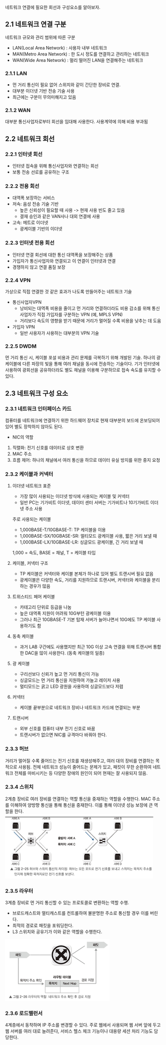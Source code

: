 네트워크 연결에 필요한 회선과 구성요소를 알아보자.

## 2.1 네트워크 연결 구분

네트워크 규모와 관리 범위에 따른 구분
- LAN(Local Area Network) : 사용자 내부 네트워크
- MAN(Metro Area Network) : 한 도시 정도를 연결하고 관리하는 네트워크
- WAN(Wide Area Network) : 멀리 떨어진 LAN을 연결해주는 네트워크

### 2.1.1 LAN
- 먼 거리 통신이 필요 없어 스위치와 같이 간단한 장비로 연결.
- 대부분 이더넷 기반 전송 기술 사용
- 최근에는 구분이 무의미해지고 있음

### 2.1.2 WAN
대부분 통신사업자로부터 회선을 임대해 사용한다. 사용계약에 의해 비용 부과됨

## 2.2 네트워크 회선
### 2.2.1 인터넷 회선
- 인터넷 접속을 위해 통신사업자와 연결하는 회선
- 보통 전송 선로를 공유하는 구조

### 2.2.2 전용 회선
- 대역폭 보장하는 서비스
- 저속: 음성 전송 기술 기반
    - 높은 신뢰성이 필요할 때 사용 -> 현재 사용 빈도 줄고 있음
    - 결재 승인과 같은 VAN사나 대외 연결에 사용
- 고속: 메트로 이더넷
    - 광케이블 기반의 이더넷

### 2.2.3 인터넷 전용 회선
- 인터넷 연결 회선에 대한 통신 대역폭을 보장해주는 상품
- 가입자가 통신사업자와 연결되고 이 연결이 인터넷과 연결
- 경쟁하지 않고 연결 품질 보장

### 2.2.4 VPN
가상으로 직접 연결한 것 같은 효과가 나도록 만들어주는 네트워크 기술

- 통신사업자VPN
    - 낭비되는 대역폭 비용을 줄이고 먼 거리와 연결하더라도 비용 감소를 위해 통신사업자가 직접 가입자를 구분하는 VPN (예, MPLS VPN)
    - 거리보다 속도의 영향을 받기 때문에 거리가 멀어질 수록 비용을 낮추는 데 도움
- 가입자 VPN
    - 일반 사용자가 사용하는 대부분의 VPN 기술

### 2.2.5 DWDM
먼 거리 통신 시, 케이블 포설 비용과 관리 문제를 극복하기 위해 개발된 기술.
하나의 광케이블에 다른 파장의 빛을 통해 여러 채널을 동시에 전송하는 기술이다.
기가 인터넷에 사용하여 광회선을 공유하더라도 별도 채널을 이용해 구분하므로 접속 속도를 유지할 수 있다.

## 2.3 네트워크 구성 요소
### 2.3.1 네트워크 인터페이스 카드
컴퓨터를 네트워크에 연결하기 위한 하드웨어 장치로 현재 대부분의 보드에 온보딩되어 있어 별도 장착하지 않아도 된다.

- NIC의 역할
1. 직렬화: 전기 신호를 데이터로 상호 변환
2. MAC 주소
3. 흐름 제어: 하나의 채널에서 여러 통신을 하므로 데이터 유실 방지를 위한 중지 요청

### 2.3.2 케이블과 커넥터
1. 이더넷 네트워크 표준
    - 가장 많이 사용되는 이더넷 방식에 사용되는 케이블 및 커넥터
    - 일반 PC는 기가비트 이더넷, 데이터 센터 서버는 기가비트나 10기가비트 이더넷 주소 사용

    주로 사용되는 케이블
    - 1,000BASE-T/10GBASE-T: TP 케이블을 이용
    - 1,000BASE-SX/10GBASE-SR: 멀티모드 광케이블 사용, 짧은 거리 보낼 때
    - 1,000BASE-LX/10GBASE-LR: 싱글모드 광케이블, 긴 거리 보낼 때

    1,000 = 속도, BASE = 채널, T = 케이블 타입

2. 케이블, 커넥터 구조
    - TP 케이블은 커넥터와 케이블 본체가 하나로 있어 별도 트랜시버 필요 없음
    - 광케이블은 다양한 속도, 거리를 지원하므로 트랜시버, 커넥터와 케이블을 분리하는 경우가 많음
3. 트위스티드 페어 케이블
    - 카테고리 단위로 등급을 나눔
    - 높은 대역폭 지원이 어려워 10G부턴 광케이블 이용
    - 그러나 최근 10GBASE-T 기본 탑재 서버가 늘어나면서 10G에도 TP 케이블 사용하기도 함
4. 동축 케이블
    - 과거 LAB 구간에도 사용했지만 최근 10G 이상 고속 연결을 위해 트랜시버 통합한 DAC을 많이 사용한다. (동축 케이블의 일종)
5. 광 케이블
    - 구리선보다 신뢰가 높고 먼 거리 통신이 가능
    - 싱글모드는 먼 거리 통신을 지원하여 가늘고 레이저 사용
    - 멀티모드는 굵고 LED 광원을 사용하여 싱글모드보다 저렴
6. 커넥터
    - 케이블 끝부분으로 네트워크 장비나 네트워크 카드에 연결되는 부분
7. 트랜시버
    - 외부 신호를 컴퓨터 내부 전기 신호로 바꿈
    - 트랜시버가 없으면 NIC를 규격마다 바꿔야 한다.

### 2.3.3 허브
거리가 멀어질 수록 줄어드는 전기 신호를 재생성해주고, 여러 대의 장비를 연결하는 목적으로 사용됨.
전체 네트워크 성능이 줄어드는 문제가 있고, 패킷이 무한 순환하여 네트워크 전체를 마비시키는 등 다양한 장애의 원인이 되어 현재는 잘 사용되지 않음.

### 2.3.4 스위치
2계층 장비로 여러 장비를 연결하는 역할 통신을 중재하는 역할을 수행한다. MAC 주소를 이해하여 양방향 통신을 통해 통신을 중재한다. 이를 통해 이더넷 성능 보장에 큰 역할을 한다.
![alt text](image/2-25.png)

### 2.3.5 라우터
3계층 장비로 먼 거리 통신할 수 있는 프로토콜로 변환하는 역할 수행.
- 브로드캐스트와 멀티캐스트를 컨트롤하여 불분명한 주소로 통신할 경우 이를 버린다.
- 최적의 경로로 패킷을 포워딩한다.
- L3 스위치와 공유기가 이와 같은 역할을 수행한다.

![alt text](image/2-26.png)

### 2.3.6 로드밸런서
4계층에서 동착하며 IP 주소를 변경할 수 있다.
주로 웹에서 사용되며 웹 서버 앞에 두고 웹 서버를 여러 대로 늘려준다, 서비스 헬스 체크 기능이나 대용량 세션 처리 기능도 담당한다.

